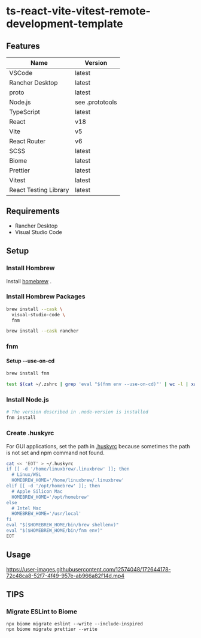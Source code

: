 # ts-react-vite-vitest-remote-development-template

## Features

| Name                  | Version         |
| --------------------- | --------------- |
| VSCode                | latest          |
| Rancher Desktop       | latest          |
| proto                 | latest          |
| Node.js               | see .prototools |
| TypeScript            | latest          |
| React                 | v18             |
| Vite                  | v5              |
| React Router          | v6              |
| SCSS                  | latest          |
| Biome                 | latest          |
| Prettier              | latest          |
| Vitest                | latest          |
| React Testing Library | latest          |

## Requirements

- Rancher Desktop
- Visual Studio Code

## Setup

### Install Hombrew

Install [homebrew](https://brew.sh/) .

### Install Hombrew Packages

```sh
brew install --cask \
  visual-studio-code \
  fnm
```

```sh
brew install --cask rancher
```

### fnm

#### Setup --use-on-cd

```sh
brew install fnm

test $(cat ~/.zshrc | grep 'eval "$(fnm env --use-on-cd)"' | wc -l | xargs) -eq 0 && echo 'eval "$(fnm env --use-on-cd)"' >> ~/.zshrc
```

### Install Node.js

```sh
# The version described in .node-version is installed
fnm install
```

### Create .huskyrc

For GUI applications, set the path in [.huskyrc](https://typicode.github.io/husky/#/?id=command-not-found) because sometimes the path is not set and npm command not found.

```sh
cat << 'EOT' > ~/.huskyrc
if [[ -d '/home/linuxbrew/.linuxbrew' ]]; then
  # Linux/WSL
  HOMEBREW_HOME='/home/linuxbrew/.linuxbrew'
elif [[ -d '/opt/homebrew' ]]; then
  # Apple Silicon Mac
  HOMEBREW_HOME='/opt/homebrew'
else
  # Intel Mac
  HOMEBREW_HOME='/usr/local'
fi
eval "$($HOMEBREW_HOME/bin/brew shellenv)"
eval "$($HOMEBREW_HOME/bin/fnm env)"
EOT
```

## Usage

https://user-images.githubusercontent.com/12574048/172644178-72c48ca8-52f7-4f49-957e-ab966a82f14d.mp4

## TIPS

### Migrate ESLint to Biome

```shell
npx biome migrate eslint --write --include-inspired
npx biome migrate prettier --write
```
